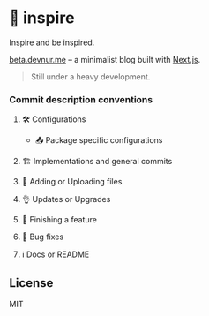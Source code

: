 # 🚁 inspire

Inspire and be inspired.

[beta.devnur.me](https://beta.devnur.me) – a minimalist blog built with [Next.js](https://github.com/zeit/next.js).

> Still under a heavy development.

### Commit description conventions

1. 🛠 Configurations

   - 📤 Package specific configurations

2. 🏗 Implementations and general commits

3. 📃 Adding or Uploading files

4. 👌 Updates or Upgrades

5. 🎉 Finishing a feature

6. 🤞 Bug fixes

7. ℹ️ Docs or README

## License

MIT
